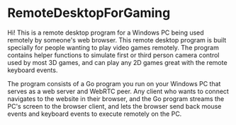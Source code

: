 # RemoteDesktopForGaming
Hi! This is a remote desktop program for a Windows PC being used remotely by someone's web browser. 
This remote desktop program is built specially for people wanting to play video games remotely.
The program contains helper functions to simulate first or third person camera control used by most 3D games, and can play any 2D games
great with the remote keyboard events.

The program consists of a Go program you run on your Windows PC that serves as a web server and WebRTC peer.
Any client who wants to connect navigates to the website in their browser, and the Go program streams the PC's
screen to the browser client, and lets the browser send back mouse events and keyboard events to execute remotely on the PC.
